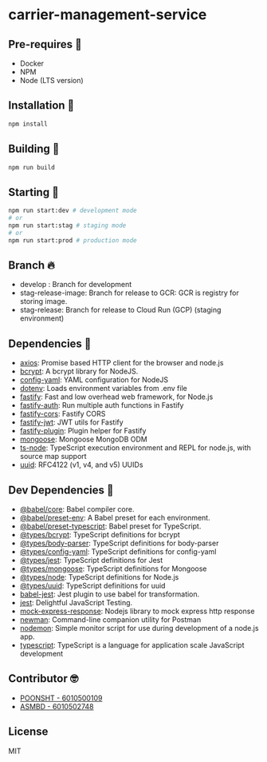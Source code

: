 # carrier-management-service

## Pre-requires 👻

-   Docker
-   NPM
-   Node (LTS version)

## Installation 🎉

```sh
npm install
```

## Building 🔧

```sh
npm run build
```

## Starting 🚀

```sh
npm run start:dev # development mode
# or
npm run start:stag # staging mode
# or
npm run start:prod # production mode
```

## Branch 🔥

-   develop : Branch for development
-   stag-release-image: Branch for release to GCR: GCR is registry for storing image.
-   stag-release: Branch for release to Cloud Run (GCP) (staging environment)

## Dependencies 🤖

-   [axios](https://ghub.io/axios): Promise based HTTP client for the browser and node.js
-   [bcrypt](https://ghub.io/bcrypt): A bcrypt library for NodeJS.
-   [config-yaml](https://ghub.io/config-yaml): YAML configuration for NodeJS
-   [dotenv](https://ghub.io/dotenv): Loads environment variables from .env file
-   [fastify](https://ghub.io/fastify): Fast and low overhead web framework, for Node.js
-   [fastify-auth](https://ghub.io/fastify-auth): Run multiple auth functions in Fastify
-   [fastify-cors](https://ghub.io/fastify-cors): Fastify CORS
-   [fastify-jwt](https://ghub.io/fastify-jwt): JWT utils for Fastify
-   [fastify-plugin](https://ghub.io/fastify-plugin): Plugin helper for Fastify
-   [mongoose](https://ghub.io/mongoose): Mongoose MongoDB ODM
-   [ts-node](https://ghub.io/ts-node): TypeScript execution environment and REPL for node.js, with source map support
-   [uuid](https://ghub.io/uuid): RFC4122 (v1, v4, and v5) UUIDs

## Dev Dependencies 👻

-   [@babel/core](https://ghub.io/@babel/core): Babel compiler core.
-   [@babel/preset-env](https://ghub.io/@babel/preset-env): A Babel preset for each environment.
-   [@babel/preset-typescript](https://ghub.io/@babel/preset-typescript): Babel preset for TypeScript.
-   [@types/bcrypt](https://ghub.io/@types/bcrypt): TypeScript definitions for bcrypt
-   [@types/body-parser](https://ghub.io/@types/body-parser): TypeScript definitions for body-parser
-   [@types/config-yaml](https://ghub.io/@types/config-yaml): TypeScript definitions for config-yaml
-   [@types/jest](https://ghub.io/@types/jest): TypeScript definitions for Jest
-   [@types/mongoose](https://ghub.io/@types/mongoose): TypeScript definitions for Mongoose
-   [@types/node](https://ghub.io/@types/node): TypeScript definitions for Node.js
-   [@types/uuid](https://ghub.io/@types/uuid): TypeScript definitions for uuid
-   [babel-jest](https://ghub.io/babel-jest): Jest plugin to use babel for transformation.
-   [jest](https://ghub.io/jest): Delightful JavaScript Testing.
-   [mock-express-response](https://ghub.io/mock-express-response): Nodejs library to mock express http response
-   [newman](https://ghub.io/newman): Command-line companion utility for Postman
-   [nodemon](https://ghub.io/nodemon): Simple monitor script for use during development of a node.js app.
-   [typescript](https://ghub.io/typescript): TypeScript is a language for application scale JavaScript development

## Contributor 🤓

-   [POONSHT - 6010500109](https://github.com/aslupin)
-   [ASMBD - 6010502748](https://github.com/asmbd)

## License

MIT
